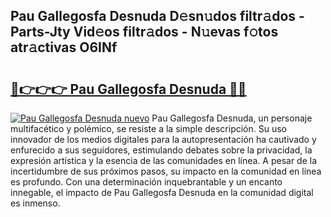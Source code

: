 ## Pau Gallegosfa Desnuda D𝚎sn𝚞dos filtr𝚊dos - Parts-Jty Vid𝚎os filtr𝚊dos - N𝚞evas f𝚘tos atr𝚊ctivas O6INf

# <h2><a href="http://mb1dwmm.tromn.icu/?c=Pau+Gallegosfa+Desnuda">🔗👉👉👉 Pau Gallegosfa Desnuda 🔗🔗</a></h2>

[![Pau Gallegosfa Desnuda nuevo](https://i.imgur.com/pEAQMta.gif)](http://mb1dwmm.tromn.icu/?c=Pau+Gallegosfa+Desnuda)
Pau Gallegosfa Desnuda, un personaje multifacético y polémico, se resiste a la simple descripción. Su uso innovador de los medios digitales para la autopresentación ha cautivado y enfurecido a sus seguidores, estimulando debates sobre la privacidad, la expresión artística y la esencia de las comunidades en línea. A pesar de la incertidumbre de sus próximos pasos, su impacto en la comunidad en línea es profundo. Con una determinación inquebrantable y un encanto innegable, el impacto de Pau Gallegosfa Desnuda en la comunidad digital es inmenso.
